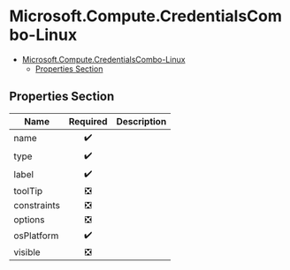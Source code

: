 <a name="microsoft-compute-credentialscombo-linux"></a>
# Microsoft.Compute.CredentialsCombo-Linux
* [Microsoft.Compute.CredentialsCombo-Linux](#microsoft-compute-credentialscombo-linux)
    * [Properties Section](#microsoft-compute-credentialscombo-linux-properties-section)

<a name="microsoft-compute-credentialscombo-linux-properties-section"></a>
## Properties Section
| Name | Required | Description
| ---|:--:|:--:|
|name|:heavy_check_mark:|
|type|:heavy_check_mark:|
|label|:heavy_check_mark:|
|toolTip|:negative_squared_cross_mark:|
|constraints|:negative_squared_cross_mark:|
|options|:negative_squared_cross_mark:|
|osPlatform|:heavy_check_mark:|
|visible|:negative_squared_cross_mark:|
